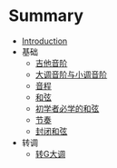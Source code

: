 # Summary

* [Introduction](README.md)
* 基础
   * [吉他音阶](01_Basic/01_Guitar_Scale.md)
   * [大调音阶与小调音阶](01_Basic/02_Major_and_Minor_Scale.md)
   * [音程](01_Basic/03_Interval.md)
   * [和弦](01_Basic/04_Triad.md)
   * [初学者必学的和弦](01_Basic/05_Simple_Triad.md)
   * [节奏](01_Basic/06_Rhythm.md)
   * [封闭和弦](01_Basic/07_Barre_Chord.md)
* 转调
   * [转G大调](02_Transfer/01_G_Major.md)
